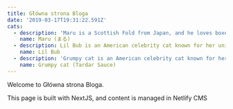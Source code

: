 ```yaml
---
title: Główna strona Bloga
date: '2019-03-17T19:31:22.591Z'
cats:
  - description: 'Maru is a Scottish Fold from Japan, and he loves boxes.'
    name: Maru (まる)
  - description: Lil Bub is an American celebrity cat known for her unique appearance.
    name: Lil Bub
  - description: 'Grumpy cat is an American celebrity cat known for her grumpy appearance.'
    name: Grumpy cat (Tardar Sauce)
---
```

Welcome to Główna strona Bloga.

This page is built with NextJS, and content is managed in Netlify CMS